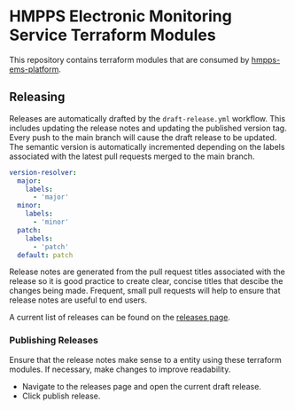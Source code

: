 # HMPPS Electronic Monitoring Service Terraform Modules

This repository contains terraform modules that are consumed by [hmpps-ems-platform](https://github.com/ministryofjustice/hmpps-ems-platform).

## Releasing

Releases are automatically drafted by the `draft-release.yml` workflow. This includes updating the release notes and updating the published version tag. Every push to the main branch will cause the draft release to be updated. The semantic version is automatically incremented depending on the labels associated with the latest pull requests merged to the main branch.

```yaml
version-resolver:
  major:
    labels:
      - 'major'
  minor:
    labels:
      - 'minor'
  patch:
    labels:
      - 'patch'
  default: patch
```

Release notes are generated from the pull request titles associated with the release so it is good practice to create clear, concise titles that descibe the changes being made. Frequent, small pull requests will help to ensure that release notes are useful to end users.

A current list of releases can be found on the [releases page](https://github.com/ministryofjustice/hmpps-ems-platform-terraform-modules/releases).

### Publishing Releases

Ensure that the release notes make sense to a entity using these terraform modules. If necessary, make changes to improve readability.

- Navigate to the releases page and open the current draft release.
- Click publish release.
